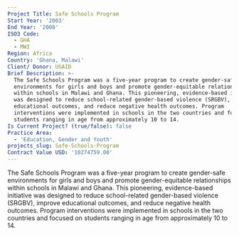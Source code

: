 ```yaml
---
Project Title: Safe Schools Program
Start Year: '2003'
End Year: '2008'
ISO3 Code:
  - GHA
  - MWI
Region: Africa
Country: 'Ghana, Malawi'
Client/ Donor: USAID
Brief Description: >-
  The Safe Schools Program was a five-year program to create gender-safe
  environments for girls and boys and promote gender-equitable relationships
  within schools in Malawi and Ghana. This pioneering, evidence-based initiative
  was designed to reduce school-related gender-based violence (SRGBV), improve
  educational outcomes, and reduce negative health outcomes. Program
  interventions were implemented in schools in the two countries and focused on
  students ranging in age from approximately 10 to 14.
Is Current Project? (true/false): false
Practice Area:
  - 'Education, Gender and Youth'
projects_slug: Safe-Schools-Program
Contract Value USD: '10274759.00'
---
```

The Safe Schools Program was a five-year program to create gender-safe environments for girls and boys and promote gender-equitable relationships within schools in Malawi and Ghana. This pioneering, evidence-based initiative was designed to reduce school-related gender-based violence (SRGBV), improve educational outcomes, and reduce negative health outcomes. Program interventions were implemented in schools in the two countries and focused on students ranging in age from approximately 10 to 14.